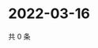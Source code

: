 # 2022-03-16

共 0 条

<!-- BEGIN WEIBO -->
<!-- 最后更新时间 Wed Mar 16 2022 16:17:40 GMT+0800 (China Standard Time) -->

<!-- END WEIBO -->
